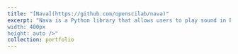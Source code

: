 ```yaml
---
title: "[Nava](https://github.com/openscilab/nava)"
excerpt: "Nava is a Python library that allows users to play sound in Python without any dependencies or platform restrictions.<br/><img src='/images/nava.png'
width: 400px  
height: auto />"
collection: portfolio
---
```

